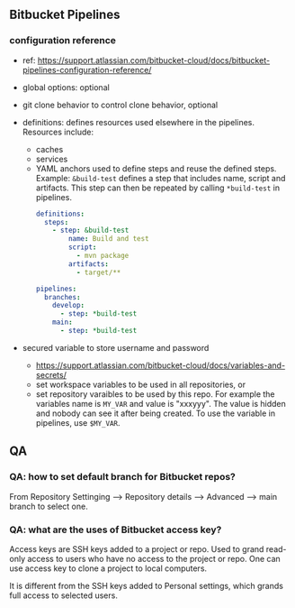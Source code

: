 ## Bitbucket Pipelines

### configuration reference

- ref: https://support.atlassian.com/bitbucket-cloud/docs/bitbucket-pipelines-configuration-reference/

- global options: optional

- git clone behavior to control clone behavior, optional

- definitions: defines resources used elsewhere in the pipelines. Resources include:
    - caches
    - services
    - YAML anchors used to define steps and reuse the defined steps. Example: `&build-test` defines a step that includes name, script and artifacts. This step can then be repeated by calling `*build-test` in pipelines.
        ```yaml
        definitions: 
          steps:
            - step: &build-test
                name: Build and test
                script:
                  - mvn package
                artifacts:
                  - target/**

        pipelines:
          branches:
            develop:
              - step: *build-test
            main:
              - step: *build-test
        ```
        
- secured variable to store username and password
    - https://support.atlassian.com/bitbucket-cloud/docs/variables-and-secrets/
    - set workspace variables to be used in all repositories, or 
    - set repository varaibles to be used by this repo. For example the variables name is `MY_VAR` and value is "xxxyyy". The value is hidden and nobody can see it after being created. To use the variable in pipelines, use `$MY_VAR`. 



## QA

### QA: how to set default branch for Bitbucket repos?

From Repository Settinging --> Repository details --> Advanced --> main branch to select one.


### QA: what are the uses of Bitbucket access key?

Access keys are SSH keys added to a project or repo. Used to grand read-only access to users who have no access to the project or repo. One can use access key to clone a project to local computers.

It is different from the SSH keys added to Personal settings, 
which grands full access to selected users.

